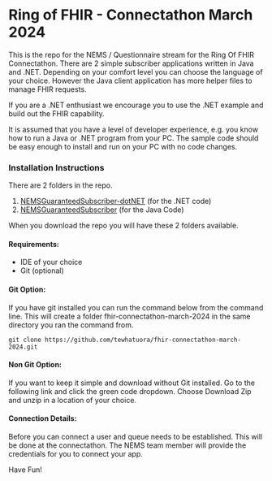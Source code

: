 # Ring of FHIR - Connectathon March 2024

This is the repo for the NEMS / Questionnaire stream for the Ring Of FHIR Connectathon. There are 2 simple subscriber applications written in Java and .NET. Depending on your comfort level you can choose the language of your choice. However the Java client application has more helper files to manage FHIR requests.

If you are a .NET enthusiast we encourage you to use the .NET example and build out the FHIR capability.

It is assumed that you have a level of developer experience, e.g. you know how to run a Java or .NET program from your PC. The sample code should be easy enough to install and run on your PC with no code changes.

### Installation Instructions

There are 2 folders in the repo.

1. [NEMSGuaranteedSubscriber-dotNET](https://github.com/tewhatuora/fhir-connectathon-march-2024/tree/main/NEMSGuaranteedSubscriber-dotNET) (for the .NET code)
2. [NEMSGuaranteedSubscriber](https://github.com/tewhatuora/fhir-connectathon-march-2024/tree/main/NEMSGuaranteedSubscriber) (for the Java Code)

When you download the repo you will have these 2 folders available.

#### Requirements:

- IDE of your choice
- Git (optional)

#### Git Option:

If you have git installed you can run the command below from the command line. This will create a folder fhir-connectathon-march-2024 in the same directory you ran the command from.

    git clone https://github.com/tewhatuora/fhir-connectathon-march-2024.git

#### Non Git Option:

If you want to keep it simple and download without Git installed. Go to the following link and click the green code dropdown. Choose Download Zip and unzip in a location of your choice.

#### Connection Details:

Before you can connect a user and queue needs to be established. This will be done at the connectathon. The NEMS team member will provide the credentials for you to connect your app.

Have Fun!
